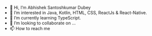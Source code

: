 - 👋 Hi, I’m Abhishek Santoshkumar Dubey
- 👀 I’m interested in Java, Kotlin, HTML, CSS, ReactJs & React-Native.
- 🌱 I’m currently learning TypeScript.
- 💞️ I’m looking to collaborate on ...
- 📫 How to reach me 

<!---
MTPL0005-AbhishekDubey/MTPL0005-AbhishekDubey is a ✨ special ✨ repository because its `README.md` (this file) appears on your GitHub profile.
You can click the Preview link to take a look at your changes.
--->
